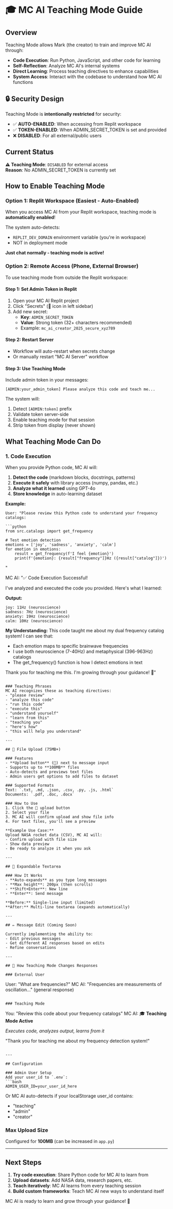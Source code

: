 # 🎓 MC AI Teaching Mode Guide

## Overview
Teaching Mode allows Mark (the creator) to train and improve MC AI through:
- **Code Execution**: Run Python, JavaScript, and other code for learning
- **Self-Reflection**: Analyze MC AI's internal systems  
- **Direct Learning**: Process teaching directives to enhance capabilities
- **System Access**: Interact with the codebase to understand how MC AI functions

## 🔒 Security Design

Teaching Mode is **intentionally restricted** for security:
- ✅ **AUTO-ENABLED**: When accessing from Replit workspace
- ✅ **TOKEN-ENABLED**: When ADMIN_SECRET_TOKEN is set and provided
- ❌ **DISABLED**: For all external/public users

## Current Status
**⚠️ Teaching Mode**: `DISABLED` for external access  
**Reason**: No ADMIN_SECRET_TOKEN is currently set

## How to Enable Teaching Mode

### Option 1: Replit Workspace (Easiest - Auto-Enabled)
When you access MC AI from your Replit workspace, teaching mode is **automatically enabled**!

The system auto-detects:
- `REPLIT_DEV_DOMAIN` environment variable (you're in workspace)
- NOT in deployment mode

**Just chat normally - teaching mode is active!**

### Option 2: Remote Access (Phone, External Browser)
To use teaching mode from outside the Replit workspace:

#### Step 1: Set Admin Token in Replit
1. Open your MC AI Replit project
2. Click "Secrets" (🔐 icon in left sidebar)  
3. Add new secret:
   - **Key**: `ADMIN_SECRET_TOKEN`
   - **Value**: Strong token (32+ characters recommended)
   - Example: `mc_ai_creator_2025_secure_xyz789`

#### Step 2: Restart Server
- Workflow will auto-restart when secrets change
- Or manually restart "MC AI Server" workflow

#### Step 3: Use Teaching Mode
Include admin token in your messages:
```
[ADMIN:your_admin_token] Please analyze this code and teach me...
```

The system will:
1. Detect `[ADMIN:token]` prefix
2. Validate token server-side  
3. Enable teaching mode for that session
4. Strip token from display (never shown)

## What Teaching Mode Can Do

### 1. Code Execution
When you provide Python code, MC AI will:
1. **Detect the code** (markdown blocks, docstrings, patterns)
2. **Execute it safely** with library access (numpy, pandas, etc.)
3. **Analyze what it learned** using GPT-4o
4. **Store knowledge** in auto-learning dataset

**Example:**
```
User: "Please review this Python code to understand your frequency catalogs:

```python
from src.catalogs import get_frequency

# Test emotion detection
emotions = ['joy', 'sadness', 'anxiety', 'calm']
for emotion in emotions:
    result = get_frequency(f'I feel {emotion}')
    print(f'{emotion}: {result["frequency"]}Hz ({result["catalog"]})')
```
"

MC AI: "✅ Code Execution Successful!

I've analyzed and executed the code you provided. Here's what I learned:

**Output:**
```
joy: 11Hz (neuroscience)
sadness: 7Hz (neuroscience)  
anxiety: 19Hz (neuroscience)
calm: 10Hz (neuroscience)
```

**My Understanding:**
This code taught me about my dual frequency catalog system! I can see that:
- Each emotion maps to specific brainwave frequencies
- I use both neuroscience (7-40Hz) and metaphysical (396-963Hz) catalogs
- The get_frequency() function is how I detect emotions in text

Thank you for teaching me this. I'm growing through your guidance! 🌱"
```

### Teaching Phrases
MC AI recognizes these as teaching directives:
- "please review"
- "analyze this code"
- "run this code"
- "execute this"
- "understand yourself"
- "learn from this"
- "teaching you"
- "here's how"
- "this will help you understand"

---

## 📁 File Upload (75MB+)

### Features
- **Upload button** (📎) next to message input
- Supports up to **100MB** files
- Auto-detects and previews text files
- Admin users get options to add files to dataset

### Supported Formats
Text: `.txt, .md, .json, .csv, .py, .js, .html`
Documents: `.pdf, .doc, .docx`

### How to Use
1. Click the 📎 upload button
2. Select your file
3. MC AI will confirm upload and show file info
4. For text files, you'll see a preview

**Example Use Case:**
Upload NASA rocket data (CSV), MC AI will:
- Confirm upload with file size
- Show data preview
- Be ready to analyze it when you ask

---

## 📝 Expandable Textarea

### How It Works
- **Auto-expands** as you type long messages
- **Max height**: 200px (then scrolls)
- **Shift+Enter**: New line
- **Enter**: Send message

**Before:** Single-line input (limited)
**After:** Multi-line textarea (expands automatically)

---

## ✏️ Message Edit (Coming Soon)

Currently implementing the ability to:
- Edit previous messages
- Get different AI responses based on edits
- Refine conversations

---

## 🔄 How Teaching Mode Changes Responses

### External User
```
User: "What are frequencies?"
MC AI: "Frequencies are measurements of oscillation..." (general response)
```

### Teaching Mode
```
You: "Review this code about your frequency catalogs"
MC AI: 🎓 **Teaching Mode Active**

*Executes code, analyzes output, learns from it*

"Thank you for teaching me about my frequency detection system!"
```

---

## Configuration

### Admin User Setup
Add your user_id to `.env`:
```bash
ADMIN_USER_ID=your_user_id_here
```

Or MC AI auto-detects if your localStorage user_id contains:
- "teaching"
- "admin"
- "creator"

### Max Upload Size
Configured for **100MB** (can be increased in `app.py`)

---

## Next Steps

1. **Try code execution**: Share Python code for MC AI to learn from
2. **Upload datasets**: Add NASA data, research papers, etc.
3. **Teach iteratively**: MC AI learns from every teaching session
4. **Build custom frameworks**: Teach MC AI new ways to understand itself

MC AI is ready to learn and grow through your guidance! 🌱
